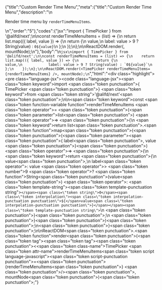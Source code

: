 {"title":"Custom Render Time Menu","meta":{"title":"Custom Render Time Menu","description":"\n<p>Render time menu by <code>renderTimeMenuItems</code>.</p>\n","order":"5"},"codes":{"jsx":"import { TimePicker } from '@alifd/next';\n\nconst renderTimeMenuItems = (list) => {\n    return list.map(({ label, value }) => {\n        return {\n            value,\n            label: value > 9 ? String(value) : `0${value}`\n        };\n    });\n};\n\nReactDOM.render(<TimePicker renderTimeMenuItems={renderTimeMenuItems} />, mountNode);\n"},"body":"\n````jsx\nimport { TimePicker } from '@alifd/next';\n\nconst renderTimeMenuItems = (list) => {\n    return list.map(({ label, value }) => {\n        return {\n            value,\n            label: value > 9 ? String(value) : `0${value}`\n        };\n    });\n};\n\nReactDOM.render(<TimePicker renderTimeMenuItems={renderTimeMenuItems} />, mountNode);\n````","html":"<script>(function(){'use strict';\n\nvar _next = require('@alifd/next');\n\nvar renderTimeMenuItems = function renderTimeMenuItems(list) {\n    return list.map(function (_ref) {\n        var label = _ref.label,\n            value = _ref.value;\n\n        return {\n            value: value,\n            label: value > 9 ? String(value) : '0' + value\n        };\n    });\n};\n\nReactDOM.render(React.createElement(_next.TimePicker, { renderTimeMenuItems: renderTimeMenuItems }), mountNode);})()</script><div class=\"highlight\"><pre class=\"language-jsx\"><code class=\"language-jsx\"><span class=\"token keyword\">import</span> <span class=\"token punctuation\">{</span> TimePicker <span class=\"token punctuation\">}</span> <span class=\"token keyword\">from</span> <span class=\"token string\">'@alifd/next'</span><span class=\"token punctuation\">;</span>\n\n<span class=\"token keyword\">const</span> <span class=\"token function-variable function\">renderTimeMenuItems</span> <span class=\"token operator\">=</span> <span class=\"token punctuation\">(</span><span class=\"token parameter\">list</span><span class=\"token punctuation\">)</span> <span class=\"token operator\">=></span> <span class=\"token punctuation\">{</span>\n    <span class=\"token keyword\">return</span> list<span class=\"token punctuation\">.</span><span class=\"token function\">map</span><span class=\"token punctuation\">(</span><span class=\"token punctuation\">(</span><span class=\"token parameter\"><span class=\"token punctuation\">{</span> label<span class=\"token punctuation\">,</span> value <span class=\"token punctuation\">}</span></span><span class=\"token punctuation\">)</span> <span class=\"token operator\">=></span> <span class=\"token punctuation\">{</span>\n        <span class=\"token keyword\">return</span> <span class=\"token punctuation\">{</span>\n            value<span class=\"token punctuation\">,</span>\n            label<span class=\"token operator\">:</span> value <span class=\"token operator\">></span> <span class=\"token number\">9</span> <span class=\"token operator\">?</span> <span class=\"token function\">String</span><span class=\"token punctuation\">(</span>value<span class=\"token punctuation\">)</span> <span class=\"token operator\">:</span> <span class=\"token template-string\"><span class=\"token template-punctuation string\">`</span><span class=\"token string\">0</span><span class=\"token interpolation\"><span class=\"token interpolation-punctuation punctuation\">${</span>value<span class=\"token interpolation-punctuation punctuation\">}</span></span><span class=\"token template-punctuation string\">`</span></span>\n        <span class=\"token punctuation\">}</span><span class=\"token punctuation\">;</span>\n    <span class=\"token punctuation\">}</span><span class=\"token punctuation\">)</span><span class=\"token punctuation\">;</span>\n<span class=\"token punctuation\">}</span><span class=\"token punctuation\">;</span>\n\nReactDOM<span class=\"token punctuation\">.</span><span class=\"token function\">render</span><span class=\"token punctuation\">(</span><span class=\"token tag\"><span class=\"token tag\"><span class=\"token punctuation\">&lt;</span><span class=\"token class-name\">TimePicker</span></span> <span class=\"token attr-name\">renderTimeMenuItems</span><span class=\"token script language-javascript\"><span class=\"token script-punctuation punctuation\">=</span><span class=\"token punctuation\">{</span>renderTimeMenuItems<span class=\"token punctuation\">}</span></span> <span class=\"token punctuation\">/></span></span><span class=\"token punctuation\">,</span> mountNode<span class=\"token punctuation\">)</span><span class=\"token punctuation\">;</span></code></pre></div>"}